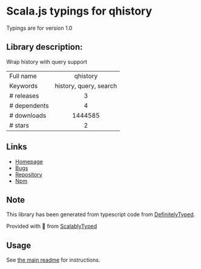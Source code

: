 
# Scala.js typings for qhistory

Typings are for version 1.0

## Library description:
Wrap history with query support

|                    |                 |
| ------------------ | :-------------: |
| Full name          | qhistory |
| Keywords           | history, query, search |
| # releases         | 3 |
| # dependents       | 4 |
| # downloads        | 1444585 |
| # stars            | 2 |

## Links
- [Homepage](https://github.com/pshrmn/qhistory#readme)
- [Bugs](https://github.com/pshrmn/qhistory/issues)
- [Repository](https://github.com/pshrmn/qhistory)
- [Npm](https://www.npmjs.com/package/qhistory)
    


## Note
This library has been generated from typescript code from [DefinitelyTyped](https://definitelytyped.org).

Provided with :purple_heart: from [ScalablyTyped](https://github.com/oyvindberg/ScalablyTyped)

## Usage
See [the main readme](../../readme.md) for instructions.


